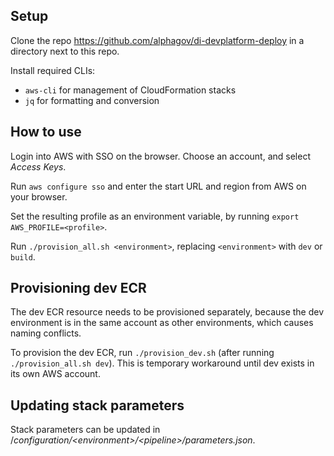 ## Setup

Clone the repo https://github.com/alphagov/di-devplatform-deploy in a directory next to this repo.

Install required CLIs:

* `aws-cli` for management of CloudFormation stacks
* `jq` for formatting and conversion

## How to use

Login into AWS with SSO on the browser. Choose an account, and select _Access Keys_. 

Run `aws configure sso` and enter the start URL and region from AWS on your browser. 

Set the resulting profile as an environment variable, by running `export AWS_PROFILE=<profile>`.

Run `./provision_all.sh <environment>`, replacing `<environment>` with `dev` or `build`.



## Provisioning dev ECR

The dev ECR resource needs to be provisioned separately, because the dev environment is in the same account as other environments, which causes naming conflicts.

To provision the dev ECR, run `./provision_dev.sh` (after running `./provision_all.sh dev`). This is temporary workaround until dev exists in its own AWS account.

## Updating stack parameters

Stack parameters can be updated in /_configuration/\<environment>/\<pipeline>/parameters.json_.
